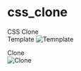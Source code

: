 # css_clone
CSS Clone
<br/>
Template
![Temnplate](https://i.postimg.cc/vHSNBDvX/11.jpg)

Clone
<br/>
![Clone](https://i.postimg.cc/hjrCqGjL/333.jpg)